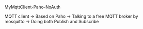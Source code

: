 MyMqttClient-Paho-NoAuth

MQTT client 
-> Based on Paho
-> Talking to a free MQTT broker by mosquitto
-> Doing both Publish and Subscribe
